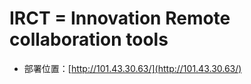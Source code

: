 # IRCT = Innovation Remote collaboration tools

- 部署位置：[http://101.43.30.63/](http://101.43.30.63/)
